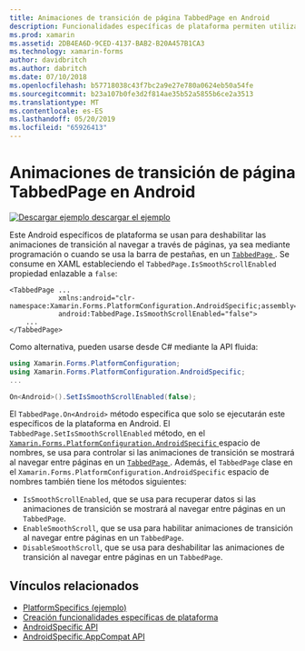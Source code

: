 ```yaml
---
title: Animaciones de transición de página TabbedPage en Android
description: Funcionalidades específicas de plataforma permiten utilizar la funcionalidad que solo está disponible en una plataforma concreta, sin necesidad de implementar los representadores personalizados o los efectos. En este artículo se explica cómo consumir el Android específicos de la plataforma que deshabilita las animaciones de transición al navegar a través de páginas en una TabbedPage.
ms.prod: xamarin
ms.assetid: 2DB4EA6D-9CED-4137-BAB2-B20A457B1CA3
ms.technology: xamarin-forms
author: davidbritch
ms.author: dabritch
ms.date: 07/10/2018
ms.openlocfilehash: b57718038c43f7bc2a9e27e780a0624eb50a54fe
ms.sourcegitcommit: b23a107b0fe3d2f814ae35b52a5855b6ce2a3513
ms.translationtype: MT
ms.contentlocale: es-ES
ms.lasthandoff: 05/20/2019
ms.locfileid: "65926413"
---
```

# <a name="tabbedpage-page-transition-animations-on-android"></a>Animaciones de transición de página TabbedPage en Android

[![Descargar ejemplo](~/media/shared/download.png) descargar el ejemplo](https://developer.xamarin.com/samples/xamarin-forms/UserInterface/PlatformSpecifics/)

Este Android específicos de plataforma se usan para deshabilitar las animaciones de transición al navegar a través de páginas, ya sea mediante programación o cuando se usa la barra de pestañas, en un [ `TabbedPage` ](xref:Xamarin.Forms.TabbedPage). Se consume en XAML estableciendo el `TabbedPage.IsSmoothScrollEnabled` propiedad enlazable a `false`:

```xaml
<TabbedPage ...
            xmlns:android="clr-namespace:Xamarin.Forms.PlatformConfiguration.AndroidSpecific;assembly=Xamarin.Forms.Core"
            android:TabbedPage.IsSmoothScrollEnabled="false">
    ...
</TabbedPage>
```

Como alternativa, pueden usarse desde C# mediante la API fluida:

```csharp
using Xamarin.Forms.PlatformConfiguration;
using Xamarin.Forms.PlatformConfiguration.AndroidSpecific;
...

On<Android>().SetIsSmoothScrollEnabled(false);
```

El `TabbedPage.On<Android>` método especifica que solo se ejecutarán este específicos de la plataforma en Android. El `TabbedPage.SetIsSmoothScrollEnabled` método, en el [ `Xamarin.Forms.PlatformConfiguration.AndroidSpecific` ](xref:Xamarin.Forms.PlatformConfiguration.AndroidSpecific) espacio de nombres, se usa para controlar si las animaciones de transición se mostrará al navegar entre páginas en un [ `TabbedPage` ](xref:Xamarin.Forms.TabbedPage). Además, el `TabbedPage` clase en el `Xamarin.Forms.PlatformConfiguration.AndroidSpecific` espacio de nombres también tiene los métodos siguientes:

- `IsSmoothScrollEnabled`, que se usa para recuperar datos si las animaciones de transición se mostrará al navegar entre páginas en un `TabbedPage`.
- `EnableSmoothScroll`, que se usa para habilitar animaciones de transición al navegar entre páginas en un `TabbedPage`.
- `DisableSmoothScroll`, que se usa para deshabilitar las animaciones de transición al navegar entre páginas en un `TabbedPage`.

## <a name="related-links"></a>Vínculos relacionados

- [PlatformSpecifics (ejemplo)](https://developer.xamarin.com/samples/xamarin-forms/UserInterface/PlatformSpecifics/)
- [Creación funcionalidades específicas de plataforma](~/xamarin-forms/platform/platform-specifics/index.md#creating-platform-specifics)
- [AndroidSpecific API](xref:Xamarin.Forms.PlatformConfiguration.AndroidSpecific)
- [AndroidSpecific.AppCompat API](xref:Xamarin.Forms.PlatformConfiguration.AndroidSpecific.AppCompat)
